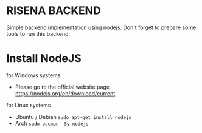 # RISENA BACKEND
Simple backend implementation using nodejs.
Don't forget to prepare some tools to run this backend:
# Install NodeJS
for Windows systems 
- Please go to the official website page https://nodejs.org/en/download/current

for Linux systems
- Ubuntu / Debian
  ```sudo apt-get install nodejs```
- Arch
  ```sudo pacman -Sy nodejs```

